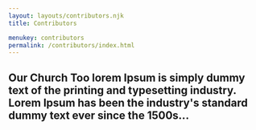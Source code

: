 ```yaml
---
layout: layouts/contributors.njk
title: Contributors

menukey: contributors
permalink: /contributors/index.html
---
```

## Our Church Too lorem Ipsum is simply dummy text of the printing and typesetting industry. Lorem Ipsum has been the industry's standard dummy text ever since the 1500s...